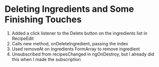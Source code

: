 # Deleting Ingredients and Some Finishing Touches
01. Added a click listener to the Delete button on the ingredients list in RecipeEdit
02. Calls new method, onDeleteIngredient, passing the index
03. Used removeAt on ingredients FormArray to remove ingredient
04. Unsubscribed from recipesChanged in ngOnDestroy, but I already did this when I made the subscription